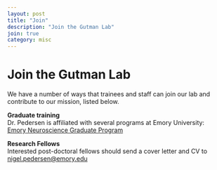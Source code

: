 ```yaml
---
layout: post
title: "Join"
description: "Join the Gutman Lab"
join: true
category: misc
---
```

# Join the Gutman Lab
We have a number of ways that trainees and staff can join our lab and contribute to our mission, listed below.  

<p><strong>Graduate training</strong><br />
Dr. Pedersen is affiliated with several programs at Emory University:<br />
<a href="http://biomed.emory.edu/PROGRAM_SITES/NS/" target="_blank">Emory Neuroscience Graduate Program</a><br />

<p><strong>Research Fellows</strong><br />
Interested post-doctoral fellows should send a cover letter and CV to<br />
<a href="mailto:nigel.pedersen@emory.edu">nigel.pedersen@emory.edu</a>
</p>
